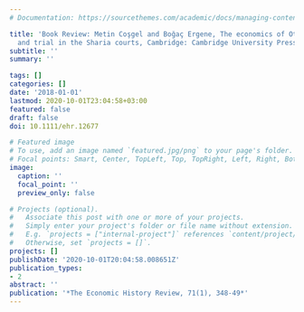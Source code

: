 ```yaml
---
# Documentation: https://sourcethemes.com/academic/docs/managing-content/

title: 'Book Review: Metin Coşgel and Boğaç Ergene, The economics of Ottoman justice: settlement
  and trial in the Sharia courts, Cambridge: Cambridge University Press, 2016'
subtitle: ''
summary: ''

tags: []
categories: []
date: '2018-01-01'
lastmod: 2020-10-01T23:04:58+03:00
featured: false
draft: false
doi: 10.1111/ehr.12677

# Featured image
# To use, add an image named `featured.jpg/png` to your page's folder.
# Focal points: Smart, Center, TopLeft, Top, TopRight, Left, Right, BottomLeft, Bottom, BottomRight.
image:
  caption: ''
  focal_point: ''
  preview_only: false

# Projects (optional).
#   Associate this post with one or more of your projects.
#   Simply enter your project's folder or file name without extension.
#   E.g. `projects = ["internal-project"]` references `content/project/deep-learning/index.md`.
#   Otherwise, set `projects = []`.
projects: []
publishDate: '2020-10-01T20:04:58.008651Z'
publication_types:
- 2
abstract: ''
publication: '*The Economic History Review, 71(1), 348-49*'
---
```

